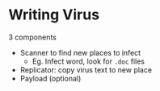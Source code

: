 # Writing Virus

3 components

* Scanner to find new places to infect
    * Eg. Infect word, look for `.doc` files
* Replicator: copy virus text to new place
* Payload (optional)
